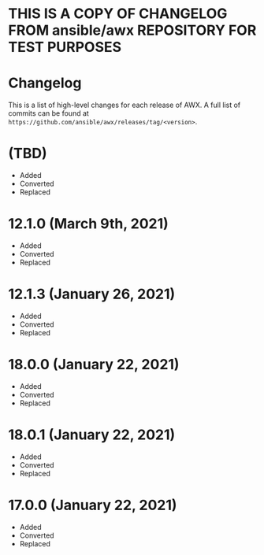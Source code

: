 # THIS IS A COPY OF CHANGELOG FROM ansible/awx REPOSITORY FOR TEST PURPOSES

# Changelog

This is a list of high-level changes for each release of AWX. A full list of commits can be found at `https://github.com/ansible/awx/releases/tag/<version>`.

# (TBD)
- Added
- Converted 
- Replaced

# 12.1.0 (March 9th, 2021)
- Added
- Converted 
- Replaced

# 12.1.3 (January 26, 2021)
- Added
- Converted 
- Replaced

# 18.0.0 (January 22, 2021)
- Added
- Converted 
- Replaced


# 18.0.1 (January 22, 2021)
- Added
- Converted 
- Replaced

# 17.0.0 (January 22, 2021)
- Added
- Converted 
- Replaced
